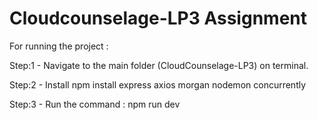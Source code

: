# Cloudcounselage-LP3 Assignment


For running the project :

Step:1 - Navigate to the main folder (CloudCounselage-LP3) on terminal.

Step:2 - Install npm install express axios morgan nodemon concurrently 

Step:3 - Run the command : npm run dev
